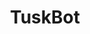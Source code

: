 ---
title: "TuskBot"
excerpt: ""
permalink: /projects/labonachip
breadcrumb: true
share: true
classes: wide
read_time: false
header:
  teaser: /assets/images/tuskbot.jpg
redirect_to:
  - https://engiecat.github.io/experiences/naverlabs
---